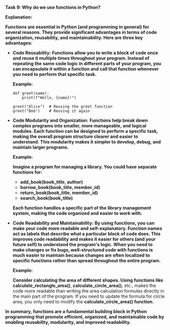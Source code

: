 **Task 9: Why do we use functions in Python?**

**Explanation:**

**Functions are essential in Python (and programming in general) for several reasons. They provide significant advantages in terms of code organization, reusability, and maintainability. Here are three key advantages:**

* **Code Reusability:** **Functions allow you to write a block of code once and reuse it multiple times throughout your program. Instead of repeating the same code logic in different parts of your program, you can encapsulate it within a function and call that function whenever you need to perform that specific task.**

  **Example:**

  ```
  def greet(name):
      print(f"Hello, {name}!")

  greet("Alice")  # Reusing the greet function
  greet("Bob")    # Reusing it again
  ```
* **Code Modularity and Organization:** **Functions help break down complex programs into smaller, more manageable, and logical modules. Each function can be designed to perform a specific task, making the overall program structure clearer and easier to understand. This modularity makes it simpler to develop, debug, and maintain larger programs.**

  **Example:**

  **Imagine a program for managing a library. You could have separate functions for:**

  * **add_book(book_title, author)**
  * **borrow_book(book_title, member_id)**
  * **return_book(book_title, member_id)**
  * **search_book(book_title)**

  **Each function handles a specific part of the library management system, making the code organized and easier to work with.**
* **Code Readability and Maintainability:** **By using functions, you can make your code more readable and self-explanatory. Function names act as labels that describe what a particular block of code does. This improves code readability and makes it easier for others (and your future self) to understand the program's logic. When you need to make changes or fix bugs, well-structured code with functions is much easier to maintain because changes are often localized to specific functions rather than spread throughout the entire program.**

  **Example:**

  **Consider calculating the area of different shapes. Using functions like** **calculate_rectangle_area()**, **calculate_circle_area()**, etc., makes the code more readable than writing the area calculation formulas directly in the main part of the program. If you need to update the formula for circle area, you only need to modify the **calculate_circle_area()** **function.**

**In summary, functions are a fundamental building block in Python programming that promote efficient, organized, and maintainable code by enabling reusability, modularity, and improved readability.**
